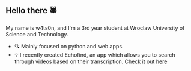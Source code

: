 ## Hello there 🕷

My name is w4ts0n, and I'm a 3rd year student at Wroclaw University of Science and Technology. 

- 🔍 Mainly focused on python and web apps. 
- 💡 I recently created Echofind, an app which allows you to search through videos based on their transcription. Check it out [here](https://github.com/w4ts00n/echofind)

<!--
**w4ts00n/w4ts00n** is a ✨ _special_ ✨ repository because its `README.md` (this file) appears on your GitHub profile.

Here are some ideas to get you started:

- 🔭 I’m currently working on ...
- 🌱 I’m currently learning ...
- 👯 I’m looking to collaborate on ...
- 🤔 I’m looking for help with ...
- 💬 Ask me about ...
- 📫 How to reach me: ...
- 😄 Pronouns: ...
- ⚡ Fun fact: ...
-->
